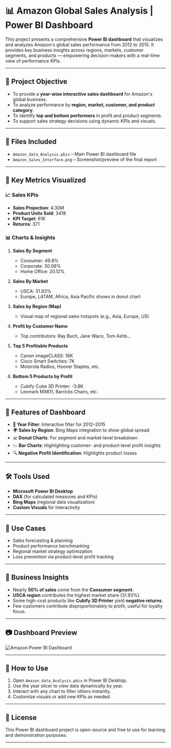 # 📊 Amazon Global Sales Analysis | Power BI Dashboard

This project presents a comprehensive **Power BI dashboard** that visualizes and analyzes Amazon's global sales performance from 2012 to 2015. It provides key business insights across regions, markets, customer segments, and products — empowering decision-makers with a real-time view of performance KPIs.

---

## 🚀 Project Objective

- To provide a **year-wise interactive sales dashboard** for Amazon's global business.
- To analyze performance by **region, market, customer, and product category**.
- To identify **top and bottom performers** in profit and product segments.
- To support sales strategy decisions using dynamic KPIs and visuals.

---

## 📁 Files Included

- `Amazon_data_Analysis.pbix` – Main Power BI dashboard file  
- `Amazon_Sales_Interface.png` – Screenshot/preview of the final report

---

## 📌 Key Metrics Visualized

### 📈 Sales KPIs
- **Sales Projection**: 4.30M
- **Product Units Sold**: 3418
- **KPI Target**: 61K
- **Returns**: 371

### 📊 Charts & Insights
1. **Sales By Segment**  
   - Consumer: 49.8%  
   - Corporate: 30.08%  
   - Home Office: 20.12%

2. **Sales By Market**  
   - USCA: 31.93%  
   - Europe, LATAM, Africa, Asia Pacific shown in donut chart

3. **Sales by Region (Map)**  
   - Visual map of regional sales hotspots (e.g., Asia, Europe, US)

4. **Profit by Customer Name**  
   - Top contributors: Ray Buch, Jane Waco, Tom Ashb...

5. **Top 5 Profitable Products**  
   - Canon imageCLASS: 16K  
   - Cisco Smart Switches: 7K  
   - Motorola Radios, Hoover Staples, etc.

6. **Bottom 5 Products by Profit**  
   - Cubify Cube 3D Printer: -3.8K  
   - Lexmark MX611, Barricks Chairs, etc.

---

## 📌 Features of Dashboard

- 📅 **Year Filter**: Interactive filter for 2012–2015
- 🌍 **Sales by Region**: Bing Maps integration to show global spread
- 📊 **Donut Charts**: For segment and market-level breakdown
- 📉 **Bar Charts**: Highlighting customer- and product-level profit insights
- 🔍 **Negative Profit Identification**: Highlights product losses

---

## 🛠️ Tools Used

- **Microsoft Power BI Desktop**
- **DAX** (for calculated measures and KPIs)
- **Bing Maps** (regional data visualization)
- **Custom Visuals** for interactivity

---

## 📌 Use Cases

- Sales forecasting & planning
- Product performance benchmarking
- Regional market strategy optimization
- Loss prevention via product-level profit tracking

---

## 🧠 Business Insights

- Nearly **50% of sales** come from the **Consumer segment**.
- **USCA region** contributes the highest market share (31.93%).
- Some high-cost products like **Cubify 3D Printer** yield **negative returns**.
- Few customers contribute disproportionately to profit, useful for loyalty focus.

---

## 📷 Dashboard Preview

![Amazon Power BI Dashboard](Amazon_Sales_Interface.png)

---

## 📄 How to Use

1. Open `Amazon_data_Analysis.pbix` in Power BI Desktop.
2. Use the year slicer to view data dynamically by year.
3. Interact with any chart to filter others instantly.
4. Customize visuals or add new KPIs as needed.


---

## 📃 License

This Power BI dashboard project is open-source and free to use for learning and demonstration purposes.

---

